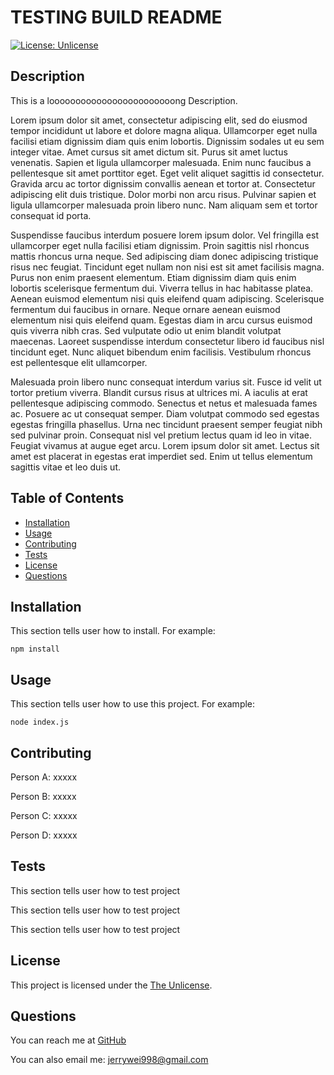 # TESTING BUILD README

[![License: Unlicense](https://img.shields.io/badge/license-Unlicense-blue.svg)](https://choosealicense.com/licenses/unlicense/)

## Description

This is a loooooooooooooooooooooooong Description.

Lorem ipsum dolor sit amet, consectetur adipiscing elit, sed do eiusmod tempor incididunt ut labore et dolore magna aliqua. Ullamcorper eget nulla facilisi etiam dignissim diam quis enim lobortis. Dignissim sodales ut eu sem integer vitae. Amet cursus sit amet dictum sit. Purus sit amet luctus venenatis. Sapien et ligula ullamcorper malesuada. Enim nunc faucibus a pellentesque sit amet porttitor eget. Eget velit aliquet sagittis id consectetur. Gravida arcu ac tortor dignissim convallis aenean et tortor at. Consectetur adipiscing elit duis tristique. Dolor morbi non arcu risus. Pulvinar sapien et ligula ullamcorper malesuada proin libero nunc. Nam aliquam sem et tortor consequat id porta.

Suspendisse faucibus interdum posuere lorem ipsum dolor. Vel fringilla est ullamcorper eget nulla facilisi etiam dignissim. Proin sagittis nisl rhoncus mattis rhoncus urna neque. Sed adipiscing diam donec adipiscing tristique risus nec feugiat. Tincidunt eget nullam non nisi est sit amet facilisis magna. Purus non enim praesent elementum. Etiam dignissim diam quis enim lobortis scelerisque fermentum dui. Viverra tellus in hac habitasse platea. Aenean euismod elementum nisi quis eleifend quam adipiscing. Scelerisque fermentum dui faucibus in ornare. Neque ornare aenean euismod elementum nisi quis eleifend quam. Egestas diam in arcu cursus euismod quis viverra nibh cras. Sed vulputate odio ut enim blandit volutpat maecenas. Laoreet suspendisse interdum consectetur libero id faucibus nisl tincidunt eget. Nunc aliquet bibendum enim facilisis. Vestibulum rhoncus est pellentesque elit ullamcorper.

Malesuada proin libero nunc consequat interdum varius sit. Fusce id velit ut tortor pretium viverra. Blandit cursus risus at ultrices mi. A iaculis at erat pellentesque adipiscing commodo. Senectus et netus et malesuada fames ac. Posuere ac ut consequat semper. Diam volutpat commodo sed egestas egestas fringilla phasellus. Urna nec tincidunt praesent semper feugiat nibh sed pulvinar proin. Consequat nisl vel pretium lectus quam id leo in vitae. Feugiat vivamus at augue eget arcu. Lorem ipsum dolor sit amet. Lectus sit amet est placerat in egestas erat imperdiet sed. Enim ut tellus elementum sagittis vitae et leo duis ut.





## Table of Contents

* [Installation](#installation)
* [Usage](#usage)
* [Contributing](#contributing)
* [Tests](#tests)
* [License](#license)
* [Questions](#questions)


## Installation
    
This section tells user how to install.
For example:

    npm install





## Usage
    

This section tells user how to use this project.
For example:

    node index.js





## Contributing


Person A: xxxxx

Person B: xxxxx

Person C: xxxxx

Person D: xxxxx




## Tests
    

This section tells user how to test project

This section tells user how to test project

This section tells user how to test project





## License

This project is licensed under the [The Unlicense](https://choosealicense.com/licenses/unlicense/).



## Questions

You can reach me at [GitHub](https://github.com/Hifishbone)

You can also email me: <jerrywei998@gmail.com>
